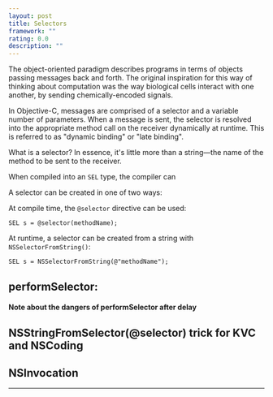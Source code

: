 ```yaml
---
layout: post
title: Selectors
framework: ""
rating: 0.0
description: ""
---
```


The object-oriented paradigm describes programs in terms of objects passing messages back and forth. The original inspiration for this way of thinking about computation was the way biological cells interact with one another, by sending chemically-encoded signals.

In Objective-C, messages are comprised of a selector and a variable number of parameters. When a message is sent, the selector is resolved into the appropriate method call on the receiver dynamically at runtime. This is referred to as "dynamic binding" or "late binding".

What is a selector? In essence, it's little more than a string—the name of the method to be sent to the receiver. 

When compiled into an `SEL` type, the compiler can 


A selector can be created in one of two ways:

At compile time, the `@selector` directive can be used:

~~~{objective-c}
SEL s = @selector(methodName);
~~~

At runtime, a selector can be created from a string with `NSSelectorFromString()`:

~~~{objective-c}
SEL s = NSSelectorFromString(@"methodName");
~~~

## performSelector:

#### Note about the dangers of performSelector after delay

## NSStringFromSelector(@selector) trick for KVC and NSCoding

## NSInvocation

* * *
